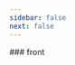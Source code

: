 ```yaml
---
sidebar: false
next: false
---
```

<BlogInfo/>

<p>### front</p>

<ActionBox />
        
<style>#top-box {margin-top:0.5rem!important;}</style>